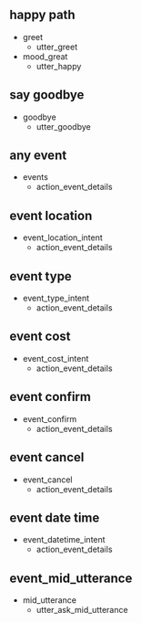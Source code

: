 ## happy path
* greet
  - utter_greet
* mood_great
  - utter_happy

## say goodbye
* goodbye
  - utter_goodbye

## any event
* events
  - action_event_details

## event location
* event_location_intent
  - action_event_details

## event type
* event_type_intent
  - action_event_details

## event cost
* event_cost_intent
  - action_event_details

## event confirm
* event_confirm
  - action_event_details

## event cancel
* event_cancel
  - action_event_details

## event date time
* event_datetime_intent
  - action_event_details

## event_mid_utterance
* mid_utterance
  - utter_ask_mid_utterance

    